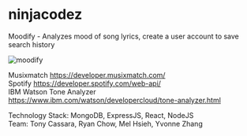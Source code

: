 # ninjacodez

Moodify - Analyzes mood of song lyrics, create a user account to save search history

![moodify](https://media.giphy.com/media/3ohze1S1h44Q9F45HO/giphy.gif)

Musixmatch https://developer.musixmatch.com/ <br />
Spotify https://developer.spotify.com/web-api/ <br />
IBM Watson Tone Analyzer https://www.ibm.com/watson/developercloud/tone-analyzer.html


Technology Stack: MongoDB, ExpressJS, React, NodeJS <br>
Team: Tony Cassara, Ryan Chow, Mel Hsieh, Yvonne Zhang
